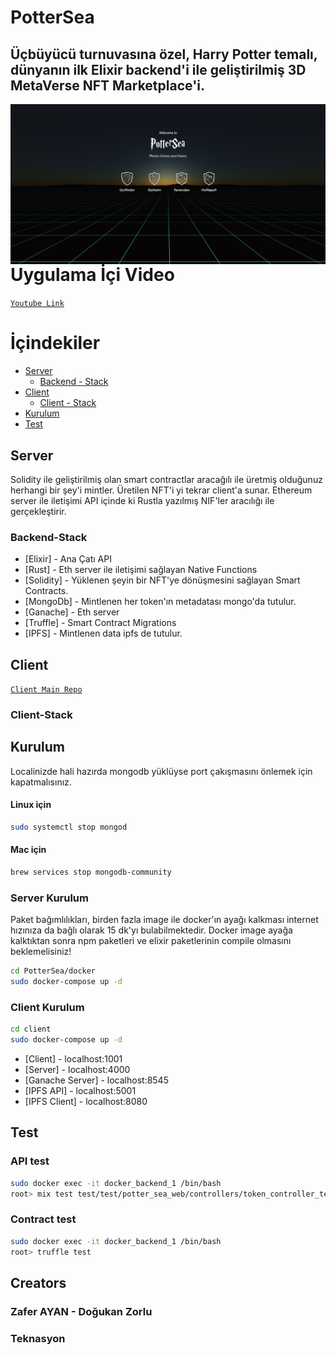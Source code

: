 # PotterSea
## Üçbüyücü turnuvasına özel,  Harry Potter temalı, dünyanın ilk Elixir backend'i ile geliştirilmiş 3D MetaVerse NFT Marketplace'i.

<p align="center">
  <img style="float: right;" src="/pottersea.png" alt="Vim-go logo"/>
</p>

# Uygulama İçi Video

[`Youtube Link`](https://www.youtube.com/watch?v=GKQ1u-M0J6o)

# İçindekiler
* [Server](#server)
    * [Backend - Stack](#backend-stack)
* [Client](#client)
    * [Client - Stack](#client-stack)
* [Kurulum](#kurulum)
* [Test](#test)

## Server
Solidity ile geliştirilmiş olan smart contractlar aracağılı ile üretmiş olduğunuz herhangi bir şey'i mintler. Üretilen NFT'i yi tekrar client'a sunar. Ethereum server ile iletişimi API içinde ki Rustla yazılmış NIF'ler aracılığı ile gerçekleştirir.

### Backend-Stack
- [Elixir] - Ana Çatı API
- [Rust] - Eth server ile iletişimi sağlayan Native Functions
- [Solidity] - Yüklenen şeyin  bir NFT'ye dönüşmesini sağlayan Smart Contracts.
- [MongoDb] - Mintlenen her token'ın metadatası mongo'da tutulur.
- [Ganache] - Eth server
- [Truffle] - Smart Contract Migrations
- [IPFS] - Mintlenen data ipfs de tutulur.

## Client
[`Client Main Repo`](https://github.com/ozcanzaferayan/meta-nft-vr-client)


### Client-Stack

## Kurulum
Localinizde hali hazırda mongodb yüklüyse port çakışmasını önlemek için kapatmalısınız.
#### Linux için

```sh
sudo systemctl stop mongod
```
#### Mac için
```sh
brew services stop mongodb-community
```
### Server Kurulum
Paket bağımlılıkları, birden fazla image ile docker'ın ayağı kalkması internet hızınıza da bağlı olarak 15 dk'yı bulabilmektedir.
Docker image ayağa kalktıktan sonra npm paketleri ve elixir paketlerinin compile olmasını beklemelisiniz!

```sh
cd PotterSea/docker
sudo docker-compose up -d
```

### Client Kurulum

```sh
cd client
sudo docker-compose up -d
```

- [Client] - localhost:1001
- [Server] - localhost:4000
- [Ganache Server] - localhost:8545
- [IPFS API] - localhost:5001
- [IPFS Client] - localhost:8080

## Test

### API test
```sh
sudo docker exec -it docker_backend_1 /bin/bash
root> mix test test/test/potter_sea_web/controllers/token_controller_test.exs
```
### Contract test
```sh
sudo docker exec -it docker_backend_1 /bin/bash
root> truffle test
```
## Creators
### Zafer AYAN - Doğukan Zorlu
### Teknasyon
